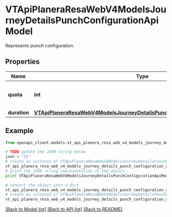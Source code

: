 # VTApiPlaneraResaWebV4ModelsJourneyDetailsPunchConfigurationApiModel

Represents punch configuration.

## Properties
Name | Type | Description | Notes
------------ | ------------- | ------------- | -------------
**quota** | **int** | Punch quota of a single ticket. | [optional] 
**duration** | [**VTApiPlaneraResaWebV4ModelsJourneyDetailsPunchConfigurationDurationApiModel**](VTApiPlaneraResaWebV4ModelsJourneyDetailsPunchConfigurationDurationApiModel.md) |  | [optional] 

## Example

```python
from openapi_client.models.vt_api_planera_resa_web_v4_models_journey_details_punch_configuration_api_model import VTApiPlaneraResaWebV4ModelsJourneyDetailsPunchConfigurationApiModel

# TODO update the JSON string below
json = "{}"
# create an instance of VTApiPlaneraResaWebV4ModelsJourneyDetailsPunchConfigurationApiModel from a JSON string
vt_api_planera_resa_web_v4_models_journey_details_punch_configuration_api_model_instance = VTApiPlaneraResaWebV4ModelsJourneyDetailsPunchConfigurationApiModel.from_json(json)
# print the JSON string representation of the object
print VTApiPlaneraResaWebV4ModelsJourneyDetailsPunchConfigurationApiModel.to_json()

# convert the object into a dict
vt_api_planera_resa_web_v4_models_journey_details_punch_configuration_api_model_dict = vt_api_planera_resa_web_v4_models_journey_details_punch_configuration_api_model_instance.to_dict()
# create an instance of VTApiPlaneraResaWebV4ModelsJourneyDetailsPunchConfigurationApiModel from a dict
vt_api_planera_resa_web_v4_models_journey_details_punch_configuration_api_model_form_dict = vt_api_planera_resa_web_v4_models_journey_details_punch_configuration_api_model.from_dict(vt_api_planera_resa_web_v4_models_journey_details_punch_configuration_api_model_dict)
```
[[Back to Model list]](../README.md#documentation-for-models) [[Back to API list]](../README.md#documentation-for-api-endpoints) [[Back to README]](../README.md)


